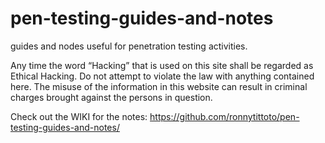 # pen-testing-guides-and-notes
guides and nodes useful for penetration testing activities.

Any time the word “Hacking” that is used on this site shall be regarded as Ethical Hacking. 
Do not attempt to violate the law with anything contained here. 
The misuse of the information in this website can result in criminal charges brought against the persons in question.

Check out the WIKI for the notes: https://github.com/ronnytittoto/pen-testing-guides-and-notes/
